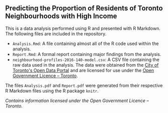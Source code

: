 ## Predicting the Proportion of Residents of Toronto Neighbourhoods with High Income

This is a data analysis performed using R and presented with R Markdown. The following files are included in the repository.

* `Analysis.Rmd`: A file containing almost all of the R code used within the analysis.
* `Report.Rmd`: A formal report containing major findings from the analysis.
* `neighbourhood-profiles-2016-140-model.csv`: A CSV file containing the raw data used in the analysis. The data were obtained from the [City of Toronto's Open Data Portal](https://open.toronto.ca/dataset/neighbourhood-profiles/) and are licensed for use under the [Open Government Licence – Toronto](https://open.toronto.ca/open-data-license/).

The files `Analysis.pdf` and `Report.pdf` were generated from their respective R Markdown files using the R package `knitr`.

*Contains information licensed under the Open Government Licence – Toronto.*
